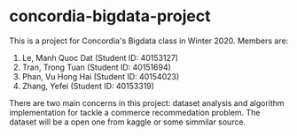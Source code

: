 # concordia-bigdata-project
This is a project for Concordia's Bigdata class in Winter 2020.
Members are:
1. Le, Manh Quoc Dat (Student ID: 40153127)
2. Tran, Trong Tuan (Student ID: 40151694)  
3. Phan, Vu Hong Hai (Student ID: 40154023)
4. Zhang, Yefei (Student ID: 40153319)

There are two main concerns in this project: dataset analysis and algorithm implementation for tackle a commerce recommedation problem. The dataset will be a open one from kaggle or some simmilar source.
